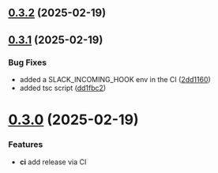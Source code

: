 ## [0.3.2](https://github.com/uploadcare/uc-video/compare/v0.3.0...v0.3.2) (2025-02-19)



## [0.3.1](https://github.com/uploadcare/uc-video/compare/v0.3.0...v0.3.1) (2025-02-19)


### Bug Fixes

* added a SLACK_INCOMING_HOOK env in the CI ([2dd1160](https://github.com/uploadcare/uc-video/commit/2dd116054610e9f5eaaed22da73614797d7b4c6e))
* added tsc script ([dd1fbc2](https://github.com/uploadcare/uc-video/commit/dd1fbc2a0519bd91238e1d8f2d4af6449dc55fc3))



# [0.3.0](https://github.com/uploadcare/uc-video/compare/v0.2.1...v0.3.0) (2025-02-19)

### Features

- **ci** add release via CI


